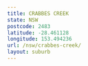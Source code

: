```yaml
---
title: CRABBES CREEK
state: NSW
postcode: 2483
latitude: -28.461128
longitude: 153.494236
url: /nsw/crabbes-creek/
layout: suburb
---
```

